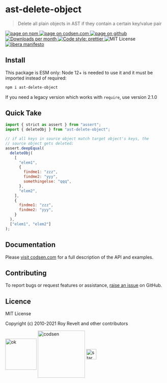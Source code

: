 # ast-delete-object

> Delete all plain objects in AST if they contain a certain key/value pair

<div class="package-badges">
  <a href="https://www.npmjs.com/package/ast-delete-object" rel="nofollow noreferrer noopener">
    <img src="https://img.shields.io/badge/-npm-blue?style=flat-square" alt="page on npm">
  </a>
  <a href="https://codsen.com/os/ast-delete-object" rel="nofollow noreferrer noopener">
    <img src="https://img.shields.io/badge/-codsen-blue?style=flat-square" alt="page on codsen.com">
  </a>
  <a href="https://github.com/codsen/codsen/tree/main/packages/ast-delete-object" rel="nofollow noreferrer noopener">
    <img src="https://img.shields.io/badge/-github-blue?style=flat-square" alt="page on github">
  </a>
  <a href="https://npmcharts.com/compare/ast-delete-object?interval=30" rel="nofollow noreferrer noopener" target="_blank">
    <img src="https://img.shields.io/npm/dm/ast-delete-object.svg?style=flat-square" alt="Downloads per month">
  </a>
  <a href="https://prettier.io" rel="nofollow noreferrer noopener" target="_blank">
    <img src="https://img.shields.io/badge/code_style-prettier-brightgreen.svg?style=flat-square" alt="Code style: prettier">
  </a>
  <img src="https://img.shields.io/badge/licence-MIT-brightgreen.svg?style=flat-square" alt="MIT License">
  <a href="https://liberamanifesto.com" rel="nofollow noreferrer noopener" target="_blank">
    <img src="https://img.shields.io/badge/libera-manifesto-lightgrey.svg?style=flat-square" alt="libera manifesto">
  </a>
</div>

## Install

This package is ESM only: Node 12+ is needed to use it and it must be imported instead of required:

```bash
npm i ast-delete-object
```

If you need a legacy version which works with `require`, use version 2.1.0

## Quick Take

```js
import { strict as assert } from "assert";
import { deleteObj } from "ast-delete-object";

// if all keys in source object match target object's keys, the
// source object gets deleted:
assert.deepEqual(
  deleteObj(
    [
      "elem1",
      {
        findme1: "zzz",
        findme2: "yyy",
        somethingelse: "qqq",
      },
      "elem2",
    ],
    {
      findme1: "zzz",
      findme2: "yyy",
    }
  ),
  ["elem1", "elem2"]
);
```

## Documentation

Please [visit codsen.com](https://codsen.com/os/ast-delete-object/) for a full description of the API and examples.

## Contributing

To report bugs or request features or assistance, [raise an issue](https://github.com/codsen/codsen/issues/new/choose) on GitHub.

## Licence

MIT License

Copyright (c) 2010-2021 Roy Revelt and other contributors

<img src="https://codsen.com/images/png-codsen-ok.png" width="98" alt="ok" align="center"> <img src="https://codsen.com/images/png-codsen-1.png" width="148" alt="codsen" align="center"> <img src="https://codsen.com/images/png-codsen-star-small.png" width="32" alt="star" align="center">
